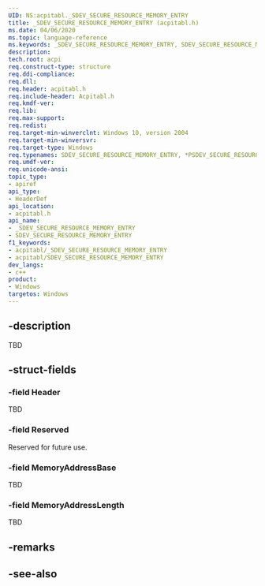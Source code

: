 ```yaml
---
UID: NS:acpitabl._SDEV_SECURE_RESOURCE_MEMORY_ENTRY
title: _SDEV_SECURE_RESOURCE_MEMORY_ENTRY (acpitabl.h)
ms.date: 04/06/2020
ms.topic: language-reference
ms.keywords: _SDEV_SECURE_RESOURCE_MEMORY_ENTRY, SDEV_SECURE_RESOURCE_MEMORY_ENTRY, *PSDEV_SECURE_RESOURCE_MEMORY_ENTRY
description:
tech.root: acpi
req.construct-type: structure
req.ddi-compliance: 
req.dll: 
req.header: acpitabl.h
req.include-header: Acpitabl.h
req.kmdf-ver: 
req.lib: 
req.max-support: 
req.redist: 
req.target-min-winverclnt: Windows 10, version 2004
req.target-min-winversvr: 
req.target-type: Windows
req.typenames: SDEV_SECURE_RESOURCE_MEMORY_ENTRY, *PSDEV_SECURE_RESOURCE_MEMORY_ENTRY
req.umdf-ver: 
req.unicode-ansi: 
topic_type:
- apiref
api_type:
- HeaderDef
api_location:
- acpitabl.h
api_name:
- _SDEV_SECURE_RESOURCE_MEMORY_ENTRY
- SDEV_SECURE_RESOURCE_MEMORY_ENTRY
f1_keywords:
- acpitabl/_SDEV_SECURE_RESOURCE_MEMORY_ENTRY
- acpitabl/SDEV_SECURE_RESOURCE_MEMORY_ENTRY
dev_langs:
- c++
product:
- Windows
targetos: Windows
---
```


## -description

TBD

## -struct-fields

### -field Header

TBD

### -field Reserved

Reserved for future use.

### -field MemoryAddressBase

TBD

### -field MemoryAddressLength

TBD

## -remarks

## -see-also
